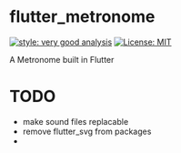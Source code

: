 # flutter_metronome

[![style: very good analysis][very_good_analysis_badge]][very_good_analysis_link]
[![License: MIT][license_badge]][license_link]

A Metronome built in Flutter

[license_badge]: https://img.shields.io/badge/license-MIT-blue.svg
[license_link]: https://opensource.org/licenses/MIT
[very_good_analysis_badge]: https://img.shields.io/badge/style-very_good_analysis-B22C89.svg
[very_good_analysis_link]: https://pub.dev/packages/very_good_analysis

# TODO
- make sound files replacable
- remove flutter_svg from packages
- 
